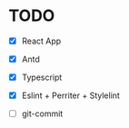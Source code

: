 # TODO

- [x] React App
- [x] Antd
- [x] Typescript
- [x] Eslint + Perriter + Stylelint
- [ ] git-commit

